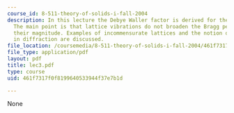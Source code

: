 ```yaml
---
course_id: 8-511-theory-of-solids-i-fall-2004
description: In this lecture the Debye Waller factor is derived for the Einstein model.
  The main point is that lattice vibrations do not broaden the Bragg peaks, only reduce
  their magnitude. Examples of incommensurate lattices and the notion of sidebands
  in diffraction are discussed.
file_location: /coursemedia/8-511-theory-of-solids-i-fall-2004/461f7317f0f8199640533944f37e7b1d_lec3.pdf
file_type: application/pdf
layout: pdf
title: lec3.pdf
type: course
uid: 461f7317f0f8199640533944f37e7b1d

---
```

None